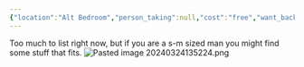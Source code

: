```yaml
---
{"location":"Alt Bedroom","person_taking":null,"cost":"free","want_back":"no","dg-publish":true,"dg-path":"Stuff/Clothes!.md","permalink":"/stuff/clothes/","dgPassFrontmatter":true}
---
```


Too much to list right now, but if you are a s-m sized man you might find some stuff that fits. 
![Pasted image 20240324135224.png](/img/user/Attachments/Pasted%20image%2020240324135224.png)